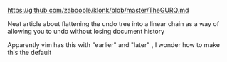 https://github.com/zaboople/klonk/blob/master/TheGURQ.md

Neat article about flattening the undo tree into a linear chain as a way of allowing you to undo without losing document history 

Apparently vim has this with "earlier" and "later" , I wonder how to make this the default 